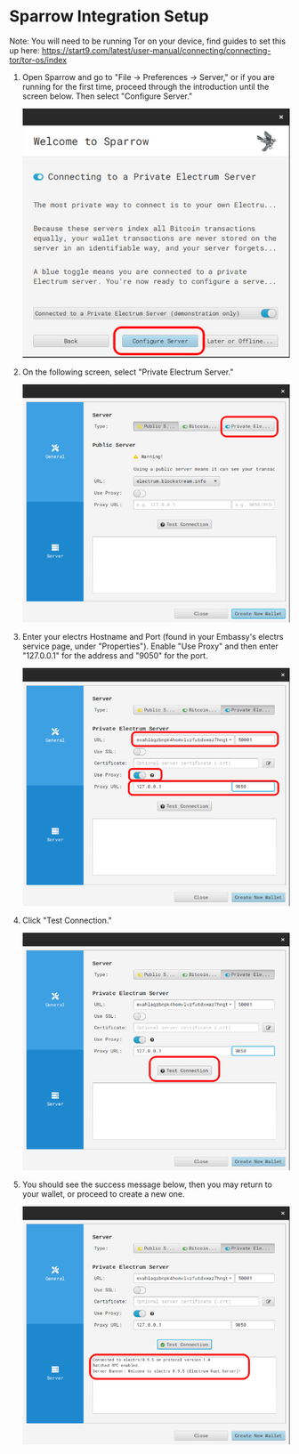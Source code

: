# Sparrow Integration Setup

Note: You will need to be running Tor on your device, find guides to set this up here: https://start9.com/latest/user-manual/connecting/connecting-tor/tor-os/index

1. Open Sparrow and go to "File -> Preferences -> Server," or if you are running for the first time, proceed through the introduction until the screen below.  Then select "Configure Server."

    ![Configure Server](./assets/sparrow0.png)

1. On the following screen, select "Private Electrum Server."

    ![Electrum Server](./assets/sparrow1.png)
    
1. Enter your electrs Hostname and Port (found in your Embassy's electrs service page, under "Properties").  Enable "Use Proxy" and then enter "127.0.0.1" for the address and "9050" for the port.

    ![Server Setup](./assets/sparrow2.png)

1. Click "Test Connection."
    
    ![Test](./assets/sparrow3.png)

1. You should see the success message below, then you may return to your wallet, or proceed to create a new one.

    ![Success](./assets/sparrow4.png)